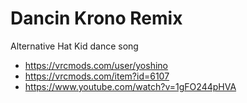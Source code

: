 # Dancin Krono Remix

Alternative Hat Kid dance song

- https://vrcmods.com/user/yoshino
- https://vrcmods.com/item?id=6107
- https://www.youtube.com/watch?v=1gFO244pHVA